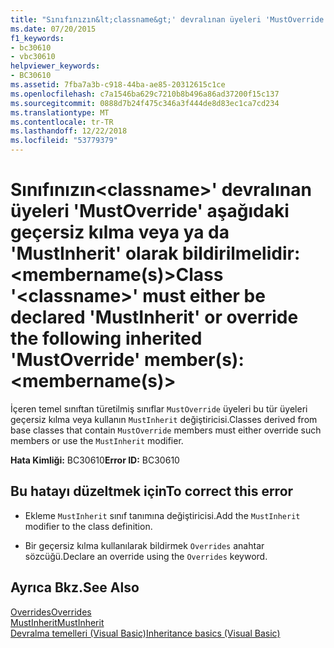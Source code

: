 ```yaml
---
title: "Sınıfınızın&lt;classname&gt;' devralınan üyeleri 'MustOverride' aşağıdaki geçersiz kılma veya ya da 'MustInherit' olarak bildirilmelidir: &lt;membername(s)&gt;"
ms.date: 07/20/2015
f1_keywords:
- bc30610
- vbc30610
helpviewer_keywords:
- BC30610
ms.assetid: 7fba7a3b-c918-44ba-ae85-20312615c1ce
ms.openlocfilehash: c7a1546ba629c7210b8b496a86ad37200f15c137
ms.sourcegitcommit: 0888d7b24f475c346a3f444de8d83ec1ca7cd234
ms.translationtype: MT
ms.contentlocale: tr-TR
ms.lasthandoff: 12/22/2018
ms.locfileid: "53779379"
---
```

# <a name="class-ltclassnamegt-must-either-be-declared-mustinherit-or-override-the-following-inherited-mustoverride-members-ltmembernamesgt"></a><span data-ttu-id="9ece3-102">Sınıfınızın&lt;classname&gt;' devralınan üyeleri 'MustOverride' aşağıdaki geçersiz kılma veya ya da 'MustInherit' olarak bildirilmelidir: &lt;membername(s)&gt;</span><span class="sxs-lookup"><span data-stu-id="9ece3-102">Class '&lt;classname&gt;' must either be declared 'MustInherit' or override the following inherited 'MustOverride' member(s): &lt;membername(s)&gt;</span></span>
<span data-ttu-id="9ece3-103">İçeren temel sınıftan türetilmiş sınıflar `MustOverride` üyeleri bu tür üyeleri geçersiz kılma veya kullanın `MustInherit` değiştiricisi.</span><span class="sxs-lookup"><span data-stu-id="9ece3-103">Classes derived from base classes that contain `MustOverride` members must either override such members or use the `MustInherit` modifier.</span></span>  
  
 <span data-ttu-id="9ece3-104">**Hata Kimliği:** BC30610</span><span class="sxs-lookup"><span data-stu-id="9ece3-104">**Error ID:** BC30610</span></span>  
  
## <a name="to-correct-this-error"></a><span data-ttu-id="9ece3-105">Bu hatayı düzeltmek için</span><span class="sxs-lookup"><span data-stu-id="9ece3-105">To correct this error</span></span>  
  
-   <span data-ttu-id="9ece3-106">Ekleme `MustInherit` sınıf tanımına değiştiricisi.</span><span class="sxs-lookup"><span data-stu-id="9ece3-106">Add the `MustInherit` modifier to the class definition.</span></span>  
  
-   <span data-ttu-id="9ece3-107">Bir geçersiz kılma kullanılarak bildirmek `Overrides` anahtar sözcüğü.</span><span class="sxs-lookup"><span data-stu-id="9ece3-107">Declare an override using the `Overrides` keyword.</span></span>  
  
## <a name="see-also"></a><span data-ttu-id="9ece3-108">Ayrıca Bkz.</span><span class="sxs-lookup"><span data-stu-id="9ece3-108">See Also</span></span>  
 [<span data-ttu-id="9ece3-109">Overrides</span><span class="sxs-lookup"><span data-stu-id="9ece3-109">Overrides</span></span>](../../visual-basic/language-reference/modifiers/overrides.md)  
 [<span data-ttu-id="9ece3-110">MustInherit</span><span class="sxs-lookup"><span data-stu-id="9ece3-110">MustInherit</span></span>](../../visual-basic/language-reference/modifiers/mustinherit.md)  
 [<span data-ttu-id="9ece3-111">Devralma temelleri (Visual Basic)</span><span class="sxs-lookup"><span data-stu-id="9ece3-111">Inheritance basics (Visual Basic)</span></span>](~/docs/visual-basic/programming-guide/language-features/objects-and-classes/inheritance-basics.md)
